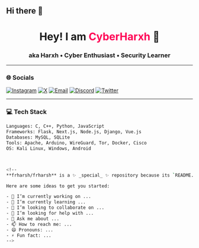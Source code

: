## Hi there 👋

<h1 align="center">Hey! I am <span style="color:#ff0055">CyberHarxh</span> 🐉</h1>
<h3 align="center">aka Harxh • Cyber Enthusiast • Security Learner</h3>

---

### 🌐 Socials
[![Instagram](https://img.shields.io/badge/Instagram-%23E4405F.svg?logo=instagram&logoColor=white)](https://instagram.com/)
[![X](https://img.shields.io/badge/Twitter-%231DA1F2.svg?logo=twitter&logoColor=white)](https://x.com/)
[![Email](https://img.shields.io/badge/Gmail-D14836?logo=gmail&logoColor=white)](mailto:tfharsh1@gmail.com)
[![Discord](https://img.shields.io/badge/Discord-%237289DA.svg?logo=discord&logoColor=white)]()
[![Twitter](https://img.shields.io/badge/Twitter-blue?logo=twitter&logoColor=white)]()

---

### 💻 Tech Stack

```bash
Languages: C, C++, Python, JavaScript
Frameworks: Flask, Next.js, Node.js, Django, Vue.js
Databases: MySQL, SQLite
Tools: Apache, Arduino, WireGuard, Tor, Docker, Cisco
OS: Kali Linux, Windows, Android



<!--
**frharsh/frharsh** is a ✨ _special_ ✨ repository because its `README.md` (this file) appears on your GitHub profile.

Here are some ideas to get you started:

- 🔭 I’m currently working on ...
- 🌱 I’m currently learning ...
- 👯 I’m looking to collaborate on ...
- 🤔 I’m looking for help with ...
- 💬 Ask me about ...
- 📫 How to reach me: ...
- 😄 Pronouns: ...
- ⚡ Fun fact: ...
-->
